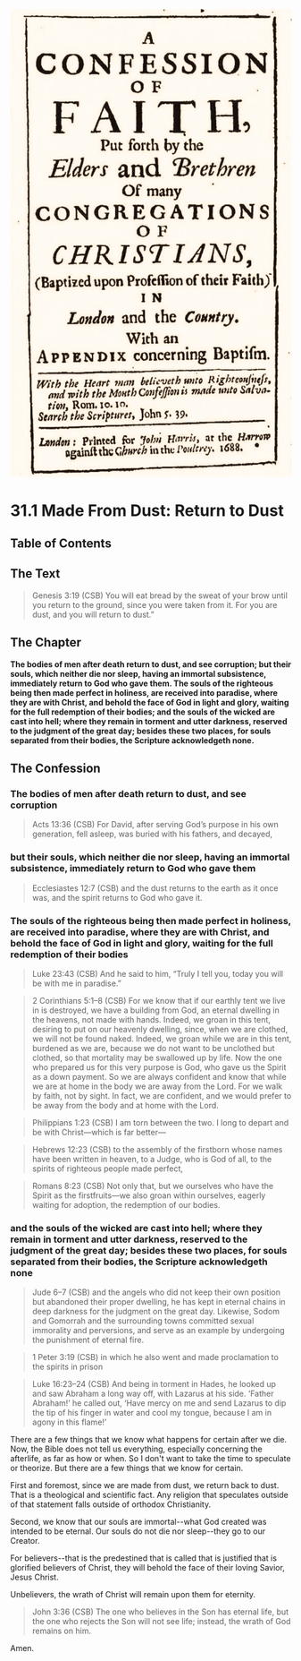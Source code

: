 <img class="intro-right" src="../images/art-1689.png">

# 31.1 Made From Dust: Return to Dust

## Table of Contents

<!-- toc -->

## The Text

>Genesis 3:19 (CSB) You will eat bread by the sweat of your brow until you return to the ground, since you were taken from it. For you are dust, and you will return to dust.”

## The Chapter

**The bodies of men after death return to dust, and see corruption; but their souls, which neither die nor sleep, having an immortal subsistence, immediately return to God who gave them. The souls of the righteous being then made perfect in holiness, are received into paradise, where they are with Christ, and behold the face of God in light and glory, waiting for the full redemption of their bodies; and the souls of the wicked are cast into hell; where they remain in torment and utter darkness, reserved to the judgment of the great day; besides these two places, for souls separated from their bodies, the Scripture acknowledgeth none.**

## The Confession

### The bodies of men after death return to dust, and see corruption

>Acts 13:36 (CSB) For David, after serving God’s purpose in his own generation, fell asleep, was buried with his fathers, and decayed,

### but their souls, which neither die nor sleep, having an immortal subsistence, immediately return to God who gave them

>Ecclesiastes 12:7 (CSB) and the dust returns to the earth as it once was, and the spirit returns to God who gave it.

### The souls of the righteous being then made perfect in holiness, are received into paradise, where they are with Christ, and behold the face of God in light and glory, waiting for the full redemption of their bodies

>Luke 23:43 (CSB) And he said to him, “Truly I tell you, today you will be with me in paradise.”

>2 Corinthians 5:1–8 (CSB) For we know that if our earthly tent we live in is destroyed, we have a building from God, an eternal dwelling in the heavens, not made with hands. Indeed, we groan in this tent, desiring to put on our heavenly dwelling, since, when we are clothed, we will not be found naked. Indeed, we groan while we are in this tent, burdened as we are, because we do not want to be unclothed but clothed, so that mortality may be swallowed up by life. Now the one who prepared us for this very purpose is God, who gave us the Spirit as a down payment. So we are always confident and know that while we are at home in the body we are away from the Lord. For we walk by faith, not by sight. In fact, we are confident, and we would prefer to be away from the body and at home with the Lord.

>Philippians 1:23 (CSB) I am torn between the two. I long to depart and be with Christ—which is far better—

>Hebrews 12:23 (CSB) to the assembly of the firstborn whose names have been written in heaven, to a Judge, who is God of all, to the spirits of righteous people made perfect,

>Romans 8:23 (CSB) Not only that, but we ourselves who have the Spirit as the firstfruits—we also groan within ourselves, eagerly waiting for adoption, the redemption of our bodies.

### and the souls of the wicked are cast into hell; where they remain in torment and utter darkness, reserved to the judgment of the great day; besides these two places, for souls separated from their bodies, the Scripture acknowledgeth none

>Jude 6–7 (CSB) and the angels who did not keep their own position but abandoned their proper dwelling, he has kept in eternal chains in deep darkness for the judgment on the great day. Likewise, Sodom and Gomorrah and the surrounding towns committed sexual immorality and perversions, and serve as an example by undergoing the punishment of eternal fire.

>1 Peter 3:19 (CSB) in which he also went and made proclamation to the spirits in prison

>Luke 16:23–24 (CSB) And being in torment in Hades, he looked up and saw Abraham a long way off, with Lazarus at his side. ‘Father Abraham!’ he called out, ‘Have mercy on me and send Lazarus to dip the tip of his finger in water and cool my tongue, because I am in agony in this flame!’

There are a few things that we know what happens for certain after we die. Now, the Bible does not tell us everything, especially concerning the afterlife, as far as how or when. So I don't want to take the time to speculate or theorize. But there are a few things that we know for certain.

First and foremost, since we are made from dust, we return back to dust. That is a theological and scientific fact. Any religion that speculates outside of that statement falls outside of orthodox Christianity.

Second, we know that our souls are immortal--what God created was intended to be eternal. Our souls do not die nor sleep--they go to our Creator.

For believers--that is the predestined that is called that is justified that is glorified believers of Christ, they will behold the face of their loving Savior, Jesus Christ.

Unbelievers, the wrath of Christ will remain upon them for eternity.

>John 3:36 (CSB) The one who believes in the Son has eternal life, but the one who rejects the Son will not see life; instead, the wrath of God remains on him.

Amen.
